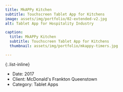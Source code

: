 ```yaml
---
title: MkAPPy Kitchen
subtitle: Touchscreen Tablet App for Kitchens
image: assets/img/portfolio/02-extended-v2.jpg
alt: Tablet App for Hospitality Industry

caption:
  title: MkAPPy Kitchen
  subtitle: Touchscreen Tablet App for Kitchens
  thumbnail: assets/img/portfolio/mkappy-timers.jpg

---
```

{:.list-inline}
- Date: 2017
- Client: McDonald's Frankton Queenstown
- Category: Tablet Apps

